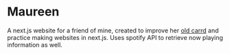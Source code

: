 # Maureen
A next.js website for a friend of mine, created to improve her [old carrd](https://okidokiartichoki.carrd.co/) and practice making websites in next.js. Uses spotify API to retrieve now playing information as well.